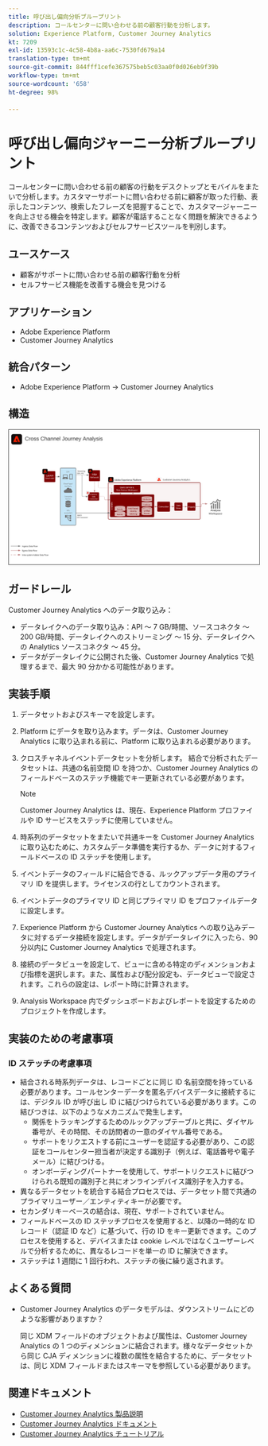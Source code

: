 ```yaml
---
title: 呼び出し偏向分析ブループリント
description: コールセンターに問い合わせる前の顧客行動を分析します。
solution: Experience Platform, Customer Journey Analytics
kt: 7209
exl-id: 13593c1c-4c58-4b8a-aa6c-7530fd679a14
translation-type: tm+mt
source-git-commit: 844fff1cefe367575beb5c03aa0f0d026eb9f39b
workflow-type: tm+mt
source-wordcount: '658'
ht-degree: 98%

---
```


# 呼び出し偏向ジャーニー分析ブループリント

コールセンターに問い合わせる前の顧客の行動をデスクトップとモバイルをまたいで分析します。カスタマーサポートに問い合わせる前に顧客が取った行動、表示したコンテンツ、検索したフレーズを把握することで、カスタマージャーニーを向上させる機会を特定します。顧客が電話することなく問題を解決できるように、改善できるコンテンツおよびセルフサービスツールを判別します。

## ユースケース

* 顧客がサポートに問い合わせる前の顧客行動を分析
* セルフサービス機能を改善する機会を見つける

## アプリケーション

* Adobe Experience Platform
* Customer Journey Analytics

## 統合パターン

* Adobe Experience Platform → Customer Journey Analytics

## 構造

<img src="assets/CJA.svg" alt="Customer Journey Analytics ブループリントの参照アーキテクチャ" style="border:1px solid #4a4a4a" />

## ガードレール

Customer Journey Analytics へのデータ取り込み：

* データレイクへのデータ取り込み：API ～ 7 GB/時間、ソースコネクタ ～ 200 GB/時間、データレイクへのストリーミング ～ 15 分、データレイクへの Analytics ソースコネクタ ～ 45 分。
* データがデータレイクに公開された後、Customer Journey Analytics で処理するまで、最大 90 分かかる可能性があります。

## 実装手順

1. データセットおよびスキーマを設定します。
1. Platform にデータを取り込みます。データは、Customer Journey Analytics に取り込まれる前に、Platform に取り込まれる必要があります。
1. クロスチャネルイベントデータセットを分析します。
結合で分析されたデータセットは、共通の名前空間 ID を持つか、Customer Journey Analytics のフィールドベースのステッチ機能でキー更新されている必要があります。 

   >[!NOTE]
   >
   >Customer Journey Analytics は、現在、Experience Platform プロファイルや ID サービスをステッチに使用していません。

1. 時系列のデータセットをまたいで共通キーを Customer Journey Analytics に取り込むために、カスタムデータ準備を実行するか、データに対するフィールドベースの ID ステッチを使用します。
1. イベントデータのフィールドに結合できる、ルックアップデータ用のプライマリ ID を提供します。ライセンスの行としてカウントされます。
1. イベントデータのプライマリ ID と同じプライマリ ID をプロファイルデータに設定します。
1. Experience Platform から Customer Journey Analytics への取り込みデータに対するデータ接続を設定します。データがデータレイクに入ったら、90 分以内に Customer Journey Analytics で処理されます。
1. 接続のデータビューを設定して、ビューに含める特定のディメンションおよび指標を選択します。また、属性および配分設定も、データビューで設定されます。これらの設定は、レポート時に計算されます。
1. Analysis Workspace 内でダッシュボードおよびレポートを設定するためのプロジェクトを作成します。

## 実装のための考慮事項

### ID ステッチの考慮事項

* 結合される時系列データは、レコードごとに同じ ID 名前空間を持っている必要があります。コールセンターデータを匿名デバイスデータに接続するには、デジタル ID が呼び出し ID に結びつけられている必要があります。この結びつきは、以下のようなメカニズムで発生します。
   * 関係をトラッキングするためのルックアップテーブルと共に、ダイヤル番号が、その時間、その訪問者の一意のダイヤル番号である。
   * サポートをリクエストする前にユーザーを認証する必要があり、この認証をコールセンター担当者が決定する識別子（例えば、電話番号や電子メール）に結びつける。
   * オンボーディングパートナーを使用して、サポートリクエストに結びつけられる既知の識別子と共にオンラインデバイス識別子を入力する。
* 異なるデータセットを統合する結合プロセスでは、データセット間で共通のプライマリユーザー／エンティティキーが必要です。
* セカンダリキーベースの結合は、現在、サポートされていません。
* フィールドベースの ID ステッチプロセスを使用すると、以降の一時的な ID レコード（認証 ID など）に基づいて、行の ID をキー更新できます。このプロセスを使用すると、デバイスまたは cookie レベルではなくユーザーレベルで分析するために、異なるレコードを単一の ID に解決できます。
* ステッチは 1 週間に 1 回行われ、ステッチの後に繰り返されます。

## よくある質問

* Customer Journey Analytics のデータモデルは、ダウンストリームにどのような影響がありますか？

   同じ XDM フィールドのオブジェクトおよび属性は、Customer Journey Analytics の 1 つのディメンションに結合されます。様々なデータセットから同じ CJA ディメンションに複数の属性を結合するために、データセットは、同じ XDM フィールドまたはスキーマを参照している必要があります。

## 関連ドキュメント

* [Customer Journey Analytics 製品説明](https://helpx.adobe.com/jp/legal/product-descriptions/customer-journey-analytics.html)
* [Customer Journey Analytics ドキュメント](https://experienceleague.adobe.com/docs/customer-journey-analytics.html?lang=ja)
* [Customer Journey Analytics チュートリアル](https://experienceleague.adobe.com/docs/customer-journey-analytics-learn/tutorials/overview.html?lang=ja)
